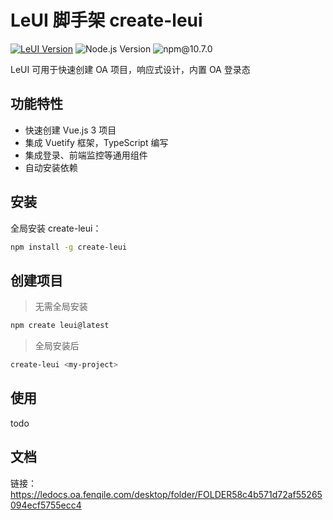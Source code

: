 # LeUI 脚手架 create-leui

[![LeUI Version](https://img.shields.io/badge/LeUI-v0.0.1-blue.svg?style=flat-square)](https://ledocs.oa.fenqile.com/desktop/folder/FOLDER58c4b571d72af55265094ecf5755ecc4) ![Node.js Version](https://img.shields.io/badge/node-v18.20.3-brightgreen.svg?style=flat-square) ![npm@10.7.0](https://img.shields.io/badge/npm-v10.7.0-red)

LeUI 可用于快速创建 OA 项目，响应式设计，内置 OA 登录态

## 功能特性

- 快速创建 Vue.js 3 项目
- 集成 Vuetify 框架，TypeScript 编写
- 集成登录、前端监控等通用组件
- 自动安装依赖

## 安装

全局安装 create-leui：

```sh
npm install -g create-leui
```

## 创建项目

> 无需全局安装 
```sh
npm create leui@latest
```

> 全局安装后

```sh
create-leui <my-project>
```

## 使用
todo

## 文档
链接：https://ledocs.oa.fenqile.com/desktop/folder/FOLDER58c4b571d72af55265094ecf5755ecc4
